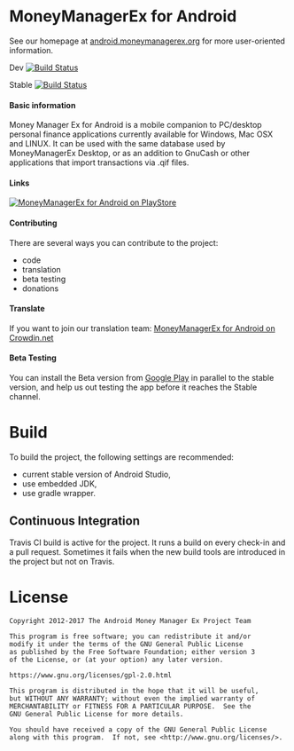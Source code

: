 # MoneyManagerEx for Android

See our homepage at [android.moneymanagerex.org](http://android.moneymanagerex.org/) for more user-oriented information.

Dev [![Build Status](https://travis-ci.org/moneymanagerex/android-money-manager-ex.svg?branch=dev)](https://travis-ci.org/moneymanagerex/android-money-manager-ex)

Stable [![Build Status](https://travis-ci.org/moneymanagerex/android-money-manager-ex.svg?branch=master)](https://travis-ci.org/moneymanagerex/android-money-manager-ex)

#### Basic information

Money Manager Ex for Android is a mobile companion to PC/desktop personal finance applications currently available for Windows, Mac OSX and LINUX. It can be used with the same database used by MoneyManagerEx Desktop, or as an addition to GnuCash or other applications that import transactions via .qif files.

#### Links

[![MoneyManagerEx for Android on PlayStore](https://developer.android.com/images/brand/en_app_rgb_wo_60.png)](http://play.google.com/store/apps/details?id=com.money.manager.ex)

#### Contributing

There are several ways you can contribute to the project:

- code
- translation
- beta testing
- donations

#### Translate

If you want to join our translation team: [MoneyManagerEx for Android on Crowdin.net](https://crowdin.net/project/android-money-manager-ex)

#### Beta Testing

You can install the Beta version from [Google Play](https://play.google.com/store/apps/details?id=com.money.manager.ex.beta) in parallel to the stable version, and help us out testing the app before it reaches the Stable channel.

# Build

To build the project, the following settings are recommended:

- current stable version of Android Studio,
- use embedded JDK,
- use gradle wrapper.

## Continuous Integration

Travis CI build is active for the project. It runs a build on every check-in and a pull request. Sometimes it fails when the new build tools are introduced in the project but not on Travis.

# License

    Copyright 2012-2017 The Android Money Manager Ex Project Team

    This program is free software; you can redistribute it and/or
    modify it under the terms of the GNU General Public License
    as published by the Free Software Foundation; either version 3
    of the License, or (at your option) any later version.

    https://www.gnu.org/licenses/gpl-2.0.html

    This program is distributed in the hope that it will be useful,
    but WITHOUT ANY WARRANTY; without even the implied warranty of
    MERCHANTABILITY or FITNESS FOR A PARTICULAR PURPOSE.  See the
    GNU General Public License for more details.

    You should have received a copy of the GNU General Public License
    along with this program.  If not, see <http://www.gnu.org/licenses/>.
